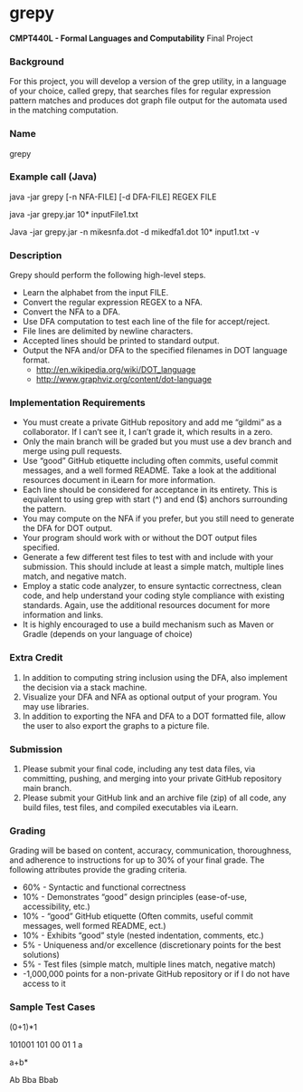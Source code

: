 # grepy
**CMPT440L - Formal Languages and Computability** Final Project

### Background
For this project, you will develop a version of the grep utility, in a language of your choice, called
grepy, that searches files for regular expression pattern matches and produces dot graph file
output for the automata used in the matching computation.

### Name
grepy

### Example call (Java)

java -jar grepy [-n NFA-FILE] [-d DFA-FILE] REGEX FILE

java -jar grepy.jar 10* inputFile1.txt

Java -jar grepy.jar -n mikesnfa.dot -d mikedfa1.dot 10* input1.txt -v


### Description
Grepy should perform the following high-level steps.
- Learn the alphabet from the input FILE.
- Convert the regular expression REGEX to a NFA.
- Convert the NFA to a DFA.
- Use DFA computation to test each line of the file for accept/reject.
- File lines are delimited by newline characters.
- Accepted lines should be printed to standard output.
- Output the NFA and/or DFA to the specified filenames in DOT language format.
    - http://en.wikipedia.org/wiki/DOT_language
    - http://www.graphviz.org/content/dot-language

### Implementation Requirements
- You must create a private GitHub repository and add me “gildmi” as a collaborator. If I can’t see it, I can’t grade it, which results in a zero.
- Only the main branch will be graded but you must use a dev branch and merge using pull requests.
- Use “good” GitHub etiquette including often commits, useful commit messages, and a well formed README. Take a look at the additional resources document in iLearn for more information.
- Each line should be considered for acceptance in its entirety. This is equivalent to using grep with start (^) and end ($) anchors surrounding the pattern.
- You may compute on the NFA if you prefer, but you still need to generate the DFA for DOT output.
- Your program should work with or without the DOT output files specified.
- Generate a few different test files to test with and include with your submission. This should include at least a simple match, multiple lines match, and negative match.
- Employ a static code analyzer, to ensure syntactic correctness, clean code, and help understand your coding style compliance with existing standards. Again, use the additional resources document for more information and links.
- It is highly encouraged to use a build mechanism such as Maven or Gradle (depends on your language of choice)

### Extra Credit
1. In addition to computing string inclusion using the DFA, also implement the decision via
a stack machine.
2. Visualize your DFA and NFA as optional output of your program. You may use libraries.
3. In addition to exporting the NFA and DFA to a DOT formatted file, allow the user to also
export the graphs to a picture file.

### Submission
1. Please submit your final code, including any test data files, via committing, pushing, and
merging into your private GitHub repository main branch.
2. Please submit your GitHub link and an archive file (zip) of all code, any build files, test
files, and compiled executables via iLearn.

### Grading
Grading will be based on content, accuracy, communication, thoroughness, and adherence to
instructions for up to 30% of your final grade. The following attributes provide the grading
criteria.
- 60% - Syntactic and functional correctness
- 10% - Demonstrates “good” design principles (ease-of-use, accessibility, etc.)
- 10% - “good” GitHub etiquette (Often commits, useful commit messages, well formed README, ect.)
- 10% - Exhibits “good” style (nested indentation, comments, etc.)
- 5% - Uniqueness and/or excellence (discretionary points for the best solutions)
- 5% - Test files (simple match, multiple lines match, negative match)
- -1,000,000 points for a non-private GitHub repository or if I do not have access to it

### Sample Test Cases
(0+1)*1

101001
101
00
01
1
a



a+b*

Ab
Bba
Bbab